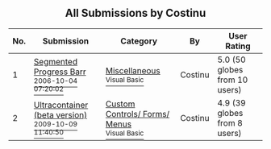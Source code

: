 ﻿<div align="center">

## All Submissions by Costinu

</div>

No.  | Submission | Category | By   | User Rating
---- | ---------- | -------- | ---- | -----------
1 | [Segmented Progress Barr<br /><sup>2006-10-04 07:20:02</sup>](https://github.com/Planet-Source-Code/costinu-segmented-progress-barr__1-66703) | [Miscellaneous<br /><sup>Visual Basic</sup>](../ByCategory/miscellaneous__1-1.md) | Costinu | 5.0 (50 globes from 10 users)
2 | [Ultracontainer \(beta version\)<br /><sup>2009-10-09 11:40:50</sup>](https://github.com/Planet-Source-Code/costinu-ultracontainer-beta-version__1-72539) | [Custom Controls/ Forms/  Menus<br /><sup>Visual Basic</sup>](../ByCategory/custom-controls-forms-menus__1-4.md) | Costinu | 4.9 (39 globes from 8 users)
